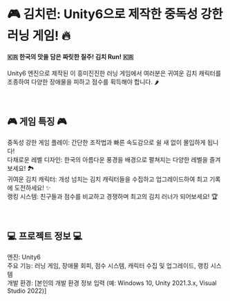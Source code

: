 # 🎮 김치런: Unity6으로 제작한 중독성 강한 러닝 게임! 🔥

#### 🇰🇷 한국의 맛을 담은 짜릿한 질주! 김치 Run! 🇰🇷

Unity6 엔진으로 제작된 이 흥미진진한 러닝 게임에서 여러분은 귀여운 김치 캐릭터를 조종하여 다양한 장애물을 피하고 점수를 획득해야 합니다. 🌶️

<br>

## 🎮 게임 특징 🎮

중독성 강한 게임 플레이: 간단한 조작법과 빠른 속도감으로 쉴 새 없이 몰입하게 됩니다!  
다채로운 레벨 디자인: 한국의 아름다운 풍경을 배경으로 펼쳐지는 다양한 레벨을 즐겨보세요! 🏞️  
귀여운 김치 캐릭터: 개성 넘치는 김치 캐릭터들을 수집하고 업그레이드하여 최고 기록에 도전하세요! ✨  
랭킹 시스템: 친구들과 점수를 비교하고 경쟁하며 최고의 김치 러너가 되어보세요! 🏆  

<br>

## 💻 프로젝트 정보 💻

엔진: Unity6  
주요 기능: 러닝 게임, 장애물 회피, 점수 시스템, 캐릭터 수집 및 업그레이드, 랭킹 시스템  
개발 환경: [본인의 개발 환경 정보 입력 (예: Windows 10, Unity 2021.3.x, Visual Studio 2022)]  

